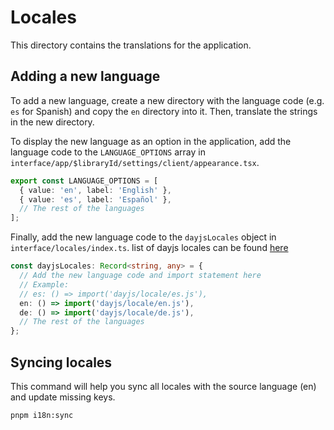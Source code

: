 
# Locales

This directory contains the translations for the application.

## Adding a new language

To add a new language, create a new directory with the language code (e.g. `es` for Spanish) and copy the `en` directory into it. Then, translate the strings in the new directory.

To display the new language as an option in the application, add the language code to the `LANGUAGE_OPTIONS` array in `interface/app/$libraryId/settings/client/appearance.tsx`.

```ts
export const LANGUAGE_OPTIONS = [
  { value: 'en', label: 'English' },
  { value: 'es', label: 'Español' },
  // The rest of the languages
];
```
Finally, add the new language code to the `dayjsLocales` object in `interface/locales/index.ts`. list of dayjs locales can be found [here](https://cdn.jsdelivr.net/npm/dayjs@1/locale.json)

```ts
const dayjsLocales: Record<string, any> = {
  // Add the new language code and import statement here
  // Example:
  // es: () => import('dayjs/locale/es.js'),
  en: () => import('dayjs/locale/en.js'),
  de: () => import('dayjs/locale/de.js'),
  // The rest of the languages
};
```

## Syncing locales

This command will help you sync all locales with the source language (en) and update missing keys.

`pnpm i18n:sync`
